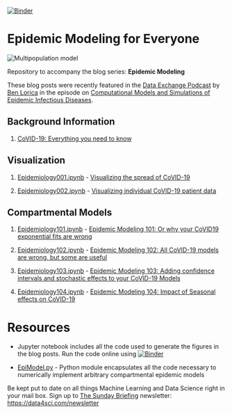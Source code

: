 [![Binder](https://mybinder.org/badge_logo.svg)](https://mybinder.org/v2/gh/DataForScience/Epidemiology101/master)

# Epidemic Modeling for Everyone

![Multipopulation model](https://raw.githubusercontent.com/DataForScience/Epidemiology101/master/SEIIRD_model_season.png)

Repository to accompany the blog series: __Epidemic Modeling__

These blog posts were recently featured in the [Data Exchange Podcast](https://thedataexchange.media/) by [Ben Lorica](https://twitter.com/bigdata) in the episode on [Computational Models and Simulations of Epidemic Infectious Diseases](https://thedataexchange.media/computational-models-and-simulations-of-epidemic-infectious-diseases/).

## Background Information

1. [CoVID-19: Everything you need to know](https://medium.com/data-for-science/covid-19-everything-you-need-to-know-3063c0c11d13)

## Visualization

1. [Epidemiology001.ipynb](https://github.com/DataForScience/Epidemiology101/blob/master/Epidemiology001.ipynb) - [Visualizing the spread of CoVID-19](https://medium.com/data-for-science/visualizing-the-spread-of-covid-19-a4ea21ee8e46) 

2. [Epidemiology002.ipynb](https://github.com/DataForScience/Epidemiology101/blob/master/Epidemiology002.ipynb) - [Visualizing individual CoVID-19 patient data](https://medium.com/data-for-science/visualizing-the-spread-of-covid-19-a4ea21ee8e46) 

## Compartmental Models

1. [Epidemiology101.ipynb](https://github.com/DataForScience/Epidemiology101/blob/master/Epidemiology101.ipynb) - [Epidemic Modeling 101: Or why your CoVID19 exponential fits are wrong](https://medium.com/data-for-science/epidemic-modeling-101-or-why-your-covid19-exponential-fits-are-wrong-97aa50c55f8)

2. [Epidemiology102.ipynb](https://github.com/DataForScience/Epidemiology101/blob/master/Epidemiology102.ipynb) - [Epidemic Modeling 102: All CoVID-19 models are wrong, but some are useful](https://medium.com/data-for-science/epidemic-modeling-102-all-covid-19-models-are-wrong-but-some-are-useful-c81202cc6ee9) 

3. [Epidemiology103.ipynb](https://github.com/DataForScience/Epidemiology101/blob/master/Epidemiology103.ipynb) - [Epidemic Modeling 103: Adding confidence intervals and stochastic effects to your CoVID-19 Models](https://medium.com/data-for-science/epidemic-modeling-103-adding-confidence-intervals-and-stochastic-effects-to-your-covid-19-models-be618b995d6b) 

4. [Epidemiology104.ipynb](https://github.com/DataForScience/Epidemiology101/blob/master/Epidemiology104.ipynb) - [Epidemic Modeling 104: Impact of Seasonal effects on CoVID-19](https://medium.com/data-for-science/epidemic-modeling-104-impact-of-seasonal-effects-on-covid-19-16a1b14056f) 

# Resources

- Jupyter notebook includes all the code used to generate the figures in the blog posts. Run the code online using  [![Binder](https://mybinder.org/badge_logo.svg)](https://mybinder.org/v2/gh/DataForScience/Epidemiology101/master)

- [EpiModel.py](https://github.com/DataForScience/Epidemiology101/blob/master/EpiModel.py) - Python module encapsulates all the code necessary to numerically implement arbitrary compartmental epidemic models

Be kept put to date on all things Machine Learning and Data Science right in your mail box. Sign up to [The Sunday Briefing](https://data4sci.com/newsletter) newsletter: https://data4sci.com/newsletter
